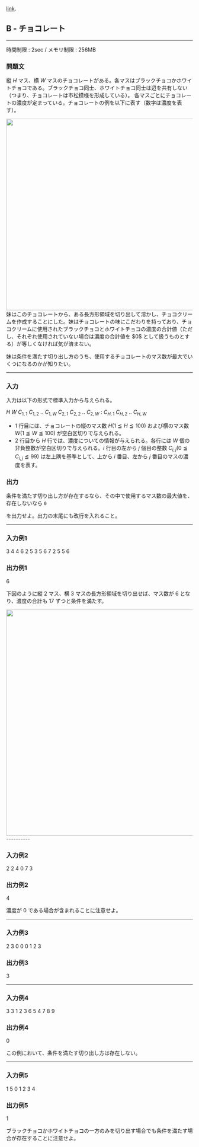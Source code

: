 [link](http://arc025.contest.atcoder.jp/tasks/arc025_2).

## B - チョコレート

----------

時間制限 : 2sec / メモリ制限 : 256MB

### 問題文

縦 $H$ マス、横 $W$ マスのチョコレートがある。各マスはブラックチョコかホワイトチョコである。ブラックチョコ同士、ホワイトチョコ同士は辺を共有しない（つまり、チョコレートは市松模様を形成している）。
各マスごとにチョコレートの濃度が定まっている。チョコレートの例を以下に表す（数字は濃度を表す）。

<img src="/img/arc/025/2-1.png" width="517px">
</img>妹はこのチョコレートから、ある長方形領域を切り出して溶かし、チョコクリームを作成することにした。妹はチョコレートの味にこだわりを持っており、チョコクリームに使用されたブラックチョコとホワイトチョコの濃度の合計値（ただし、それぞれ使用されていない場合は濃度の合計値を $0$ として扱うものとする）が等しくなければ気が済まない。

妹は条件を満たす切り出し方のうち、使用するチョコレートのマス数が最大でいくつになるのかが知りたい。

----------

### 入力

入力は以下の形式で標準入力から与えられる。

>
$H$ $W$
$C_{1,1}$ $C_{1,2}$ .. $C_{1,W}$
$C_{2,1}$ $C_{2,2}$ .. $C_{2,W}$
:
$C_{H,1}$ $C_{H,2}$ .. $C_{H,W}$


* $1$ 行目には、チョコレートの縦のマス数 $H (1 ≦ H ≦ 100)$ および横のマス数 $W (1 ≦ W ≦ 100)$ が空白区切りで与えられる。
* $2$ 行目から $H$ 行では、濃度についての情報が与えられる。各行には $W$ 個の非負整数が空白区切りで与えられる。$i$ 行目の左から $j$ 個目の整数 $C_{i,j} (0 ≦ C_{i,j} ≦ 99)$ は左上隅を基準として、上から $i$ 番目、左から $j$ 番目のマスの濃度を表す。
### 出力

条件を満たす切り出し方が存在するなら、その中で使用するマス数の最大値を、存在しないなら `0`

 を出力せよ。出力の末尾にも改行を入れること。

----------

### 入力例1

>
3 4
4 6 2 5
3 5 6 7
2 5 5 6


### 出力例1

>
6


下図のように縦 $2$ マス、横 $3$ マスの長方形領域を切り出せば、マス数が $6$ となり、濃度の合計も $17$ ずつと条件を満たす。

<img src="/img/arc/025/2-2.png" width="610px">
</img>----------

### 入力例2

>
2 2
4 0
7 3


### 出力例2

>
4


濃度が $0$ である場合が含まれることに注意せよ。

----------

### 入力例3

>
2 3
0 0 0
1 2 3


### 出力例3

>
3


----------

### 入力例4

>
3 3
1 2 3
6 5 4
7 8 9


### 出力例4

>
0


この例において、条件を満たす切り出し方は存在しない。

----------

### 入力例5

>
1 5
0 1 2 3 4


### 出力例5

>
1


ブラックチョコかホワイトチョコの一方のみを切り出す場合でも条件を満たす場合が存在することに注意せよ。

